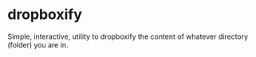 dropboxify
==========

Simple, interactive, utility to dropboxify the content of whatever directory (folder) you are in.
